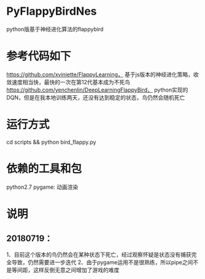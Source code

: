 # PyFlappyBirdNes
python版基于神经进化算法的flappybird

# 参考代码如下
https://github.com/xviniette/FlappyLearning， 基于js版本的神经进化策略，收敛速度相当快，最快的一次在第12代基本成为不死鸟<br>
https://github.com/yenchenlin/DeepLearningFlappyBird， python实现的DQN，但是在我本地训练两天，还没有达到稳定的状态，鸟仍然会随机死亡

# 运行方式
cd scripts && python bird_flappy.py

# 依赖的工具和包
python2.7
pygame: 动画渲染

# 说明
## 20180719：
1、目前这个版本的鸟仍然会在某种状态下死亡，经过观察怀疑是状态没有捕获完全导致，仍然需要进一步迭代
2、由于pygame运用不是很熟练，所以pipe之间不是等间距，这样反倒无意之间增加了游戏的难度
